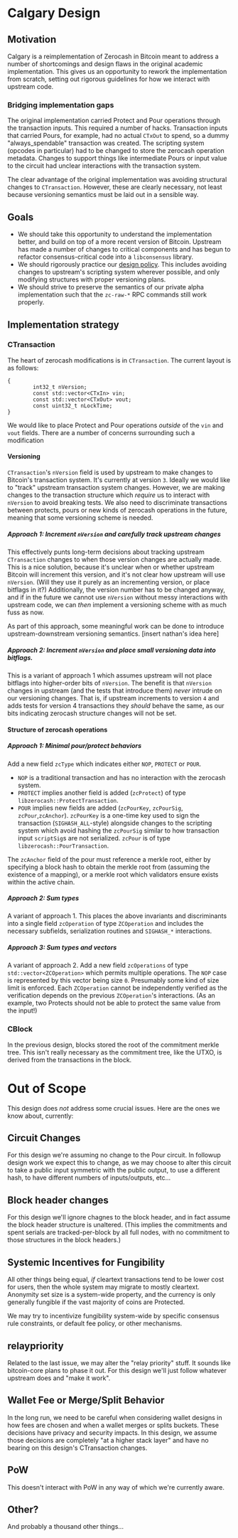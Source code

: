 # Calgary Design

## Motivation
Calgary is a reimplementation of Zerocash in Bitcoin meant to address a number of shortcomings and design flaws in the original academic implementation. This gives us an opportunity to rework the implementation from scratch, 
setting out rigorous guidelines for how we interact with upstream code.

### Bridging implementation gaps
The original implementation carried Protect and Pour operations through the transaction inputs. This required a number of hacks. Transaction inputs that carried Pours, for example, had no actual `CTxOut` to spend, so a dummy 
"always_spendable" transaction was created. The scripting system (opcodes in particular) had to be changed to store the zerocash operation metadata. Changes to support things like intermediate Pours or input value to the circuit 
had unclear interactions with the transaction system.

The clear advantage of the original implementation was avoiding structural changes to `CTransaction`. However, these are clearly necessary, not least because versioning semantics must be laid out in a sensible way.

## Goals
* We should take this opportunity to understand the implementation better, and build on top of a more recent version of Bitcoin. Upstream has made a number of changes to critical components and has begun to refactor 
consensus-critical code into a `libconsensus` library.
* We should rigorously practice our [design policy](https://github.com/Electric-Coin-Company/zerocashd/wiki/design). This includes avoiding changes to upstream's scripting system wherever possible, and only modifying structures 
with proper versioning plans.
* We should strive to preserve the semantics of our private alpha implementation such that the `zc-raw-*` RPC commands still work properly.

## Implementation strategy

### CTransaction

The heart of zerocash modifications is in `CTransaction`. The current layout is as follows:

```
{
	    int32_t nVersion;
	    const std::vector<CTxIn> vin;
	    const std::vector<CTxOut> vout;
	    const uint32_t nLockTime;
}
```

We would like to place Protect and Pour operations *outside* of the `vin` and `vout` fields. There are a number of concerns surrounding such a modification

#### Versioning

`CTransaction`'s `nVersion` field is used by upstream to make changes to Bitcoin's transaction system. It's currently at version `3`. Ideally we would like to "track" upstream transaction system changes. However, we are making 
changes to the transaction structure which *require* us to interact with `nVersion` to avoid breaking tests. We also need to discriminate transactions between protects, pours or new kinds of zerocash operations in the future, 
meaning that some versioning scheme is needed.
##### Approach 1: Increment `nVersion` and carefully track upstream changes
This effectively punts long-term decisions about tracking upstream `CTransaction` changes to when those version changes are actually made. This is a nice solution, because it's unclear when or whether upstream Bitcoin will 
increment this version, and it's not clear how upstream will use `nVersion`. (Will they use it purely as an incrementing version, or place bitflags in it?) Additionally, the version number has to be changed anyway, and if in the 
future we cannot use `nVersion` without messy interactions with upstream code, we can *then* implement a versioning scheme with as much fuss as now.

As part of this approach, some meaningful work can be done to introduce upstream-downstream versioning semantics. [insert nathan's idea here]
##### Approach 2: Increment `nVersion` and place small versioning data into bitflags.
This is a variant of approach 1 which assumes upstream will not place bitflags into higher-order bits of `nVersion`. The benefit is that `nVersion` changes in upstream (and the tests that introduce them) *never* intrude on our 
versioning changes. That is, if upstream increments to version `4` and adds tests for version 4 transactions they *should* behave the same, as our bits indicating zerocash structure changes will not be set.

#### Structure of zerocash operations

##### Approach 1: Minimal pour/protect behaviors

Add a new field `zcType` which indicates either `NOP`, `PROTECT` or `POUR`.

* `NOP` is a traditional transaction and has no interaction with the zerocash system.
* `PROTECT` implies another field is added (`zcProtect`) of type `libzerocash::ProtectTransaction`.
* `POUR` implies new fields are added (`zcPourKey`, `zcPourSig`, `zcPour`,`zcAnchor`). `zcPourKey` is a one-time key used to sign the transaction (`SIGHASH_ALL`-style) alongside changes to the scripting system which avoid hashing 
the `zcPourSig` similar to how transaction input `scriptSig`s are not serialized. `zcPour` is of type `libzerocash::PourTransaction`.

The `zcAnchor` field of the pour must reference a merkle root, either by specifying a block hash to obtain the merkle root from (assuming the existence of a mapping), or a merkle root which validators ensure exists within the 
active chain.

##### Approach 2: Sum types
A variant of approach 1. This places the above invariants and discriminants into a single field `zcOperation` of type `ZCOperation` and includes the necessary subfields, serialization routines and `SIGHASH_*` interactions.

##### Approach 3: Sum types and vectors
A variant of approach 2. Add a new field `zcOperations` of type `std::vector<ZCOperation>` which permits multiple operations. The `NOP` case is represented by this vector being size `0`. Presumably some kind of size limit is 
enforced. Each `ZCOperation` cannot be independently verified as the verification depends on the previous `ZCOperation`'s interactions. (As an example, two Protects should not be able to protect the same value from the input!)

### CBlock

In the previous design, blocks stored the root of the commitment merkle tree. This isn't really necessary as the commitment tree, like the UTXO, is derived from the transactions in the block.


# Out of Scope

This design does *not* address some crucial issues. Here are the ones we know about, currently:

## Circuit Changes

For this design we're assuming no change to the Pour circuit. In followup design work we expect this to change, as we may choose to alter this circuit to take a public input symmetric with the public output, to use a different hash, to have different numbers of inputs/outputs, etc...

## Block header changes

For this design we'll ignore chagnes to the block header, and in fact assume the block header structure is unaltered. (This implies the commitments and spent serials are tracked-per-block by all full nodes, with no commitment to those structures in the block headers.)

## Systemic Incentives for Fungibility

All other things being equal, *if* cleartext transactions tend to be lower cost for users, then the whole system may migrate to mostly cleartext. Anonymity set size is a system-wide property, and the currency is only generally fungible if the vast majority of coins are Protected.

We may try to incentivize fungibility system-wide by specific consensus rule constraints, or default fee policy, or other mechanisms.

## relaypriority

Related to the last issue, we may alter the "relay priority" stuff. It sounds like bitcoin-core plans to phase it out. For this design we'll just follow whatever upstream does and "make it work".

## Wallet Fee or Merge/Split Behavior

In the long run, we need to be careful when considering wallet designs in how fees are chosen and when a wallet merges or splits buckets. These decisions have privacy and security impacts. In this design, we assume those decisions are completely "at a higher stack layer" and have no bearing on this design's CTransaction changes.

## PoW

This doesn't interact with PoW in any way of which we're currently aware.

## Other?

And probably a thousand other things...
